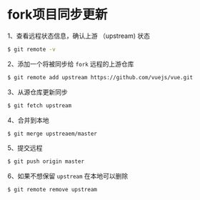 # fork项目同步更新

1、查看远程状态信息，确认上游 （upstream) 状态

```bash
$ git remote -v
```


2、添加一个将被同步给 `fork` 远程的上游仓库 

```bash
$ git remote add upstream https://github.com/vuejs/vue.git
```

3、从源仓库更新同步

```bash
$ git fetch upstream
```

4、合并到本地

```bash
$ git merge upstreaem/master
```

5、提交远程

```bash
$ git push origin master
```

6、如果不想保留 `upstream` 在本地可以删除

```bash
$ git remote remove upstream
```